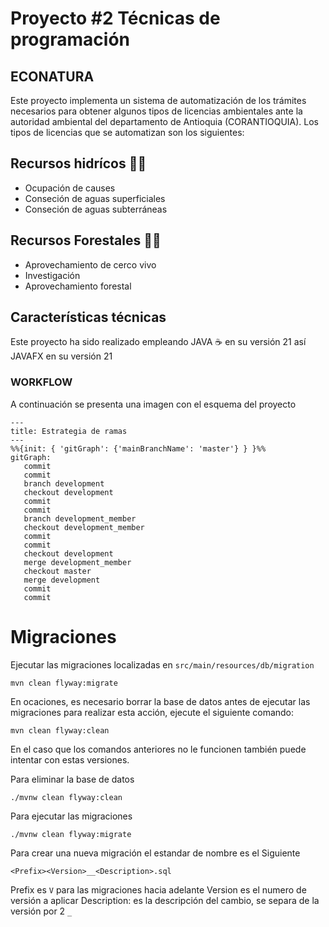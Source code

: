 # Proyecto #2 Técnicas de programación

## ECONATURA

Este proyecto implementa un sistema de automatización de los trámites necesarios para obtener algunos tipos de licencias ambientales ante la autoridad ambiental del departamento de Antioquia (CORANTIOQUIA). Los tipos de licencias que se automatizan son los siguientes:

## Recursos hidrícos  🌊🌊
* Ocupación de causes
* Conseción de aguas superficiales 
* Conseción de aguas subterráneas

## Recursos Forestales 🌲🌳
* Aprovechamiento de cerco vivo
* Investigación
* Aprovechamiento forestal

## Características técnicas

Este proyecto ha sido realizado empleando JAVA ☕ en su versión 21 así JAVAFX en su versión 21

### WORKFLOW
A continuación se presenta una imagen con el esquema del proyecto

```mermaid
---
title: Estrategia de ramas
---
%%{init: { 'gitGraph': {'mainBranchName': 'master'} } }%%
gitGraph:
   commit
   commit
   branch development
   checkout development
   commit
   commit
   branch development_member
   checkout development_member
   commit
   commit
   checkout development
   merge development_member
   checkout master
   merge development
   commit
   commit
```

# Migraciones

Ejecutar las migraciones localizadas en `src/main/resources/db/migration`

```shell
mvn clean flyway:migrate
```
En ocaciones, es necesario borrar la base de datos antes de ejecutar las migraciones para realizar esta acción,
ejecute el siguiente comando:

```shell
mvn clean flyway:clean
```

En el caso que los comandos anteriores no le funcionen también puede intentar con estas versiones.

Para eliminar la base de datos 

```shell
./mvnw clean flyway:clean
```

Para ejecutar las migraciones

```shell
./mvnw clean flyway:migrate
```

Para crear una nueva migración el estandar de nombre es el Siguiente

`<Prefix><Version>__<Description>.sql`

Prefix es `V` para las migraciones hacia adelante
Version es el numero de versión a aplicar
Description: es la descripción del cambio, se separa de la versión por 2 `_`

